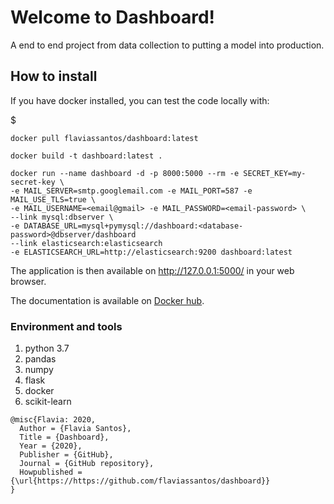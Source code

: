 # Welcome to Dashboard!

A end to end project from data collection to putting a model into production.

## How to install

If you have docker installed, you can test the code locally with:

$ 

```
docker pull flaviassantos/dashboard:latest

docker build -t dashboard:latest .

docker run --name dashboard -d -p 8000:5000 --rm -e SECRET_KEY=my-secret-key \
-e MAIL_SERVER=smtp.googlemail.com -e MAIL_PORT=587 -e MAIL_USE_TLS=true \
-e MAIL_USERNAME=<email@gmail> -e MAIL_PASSWORD=<email-password> \
--link mysql:dbserver \
-e DATABASE_URL=mysql+pymysql://dashboard:<database-password>@dbserver/dashboard 
--link elasticsearch:elasticsearch 
-e ELASTICSEARCH_URL=http://elasticsearch:9200 dashboard:latest

```

The application is then available on http://127.0.0.1:5000/ in your web browser.

The documentation is available on [Docker hub](https://hub.docker.com/repository/docker/flaviassantos/dashboard).

### Environment and tools

1. python 3.7
2. pandas
3. numpy
4. flask
5. docker
6. scikit-learn


```
@misc{Flavia: 2020,
  Author = {Flavia Santos},
  Title = {Dashboard},
  Year = {2020},
  Publisher = {GitHub},
  Journal = {GitHub repository},
  Howpublished = {\url{https://https://github.com/flaviassantos/dashboard}}
}
```

